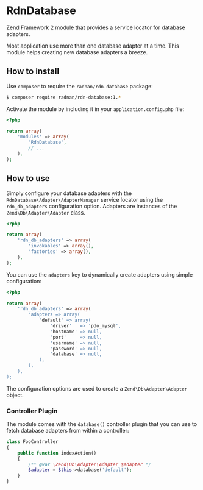 RdnDatabase
===========

Zend Framework 2 module that provides a service locator for database adapters.

Most application use more than one database adapter at a time. This module helps creating new database adapters a breeze.

## How to install

Use `composer` to require the `radnan/rdn-database` package:

~~~bash
$ composer require radnan/rdn-database:1.*
~~~

Activate the module by including it in your `application.config.php` file:

~~~php
<?php

return array(
	'modules' => array(
		'RdnDatabase',
		// ...
	),
);
~~~

## How to use

Simply configure your database adapters with the `RdnDatabase\Adapter\AdapterManager` service locator using the `rdn_db_adapters` configuration option. Adapters are instances of the `Zend\Db\Adapter\Adapter` class.

~~~php
<?php

return array(
	'rdn_db_adapters' => array(
		'invokables' => array(),
		'factories' => array(),
	),
);
~~~

You can use the `adapters` key to dynamically create adapters using simple configuration:

~~~php
<?php

return array(
	'rdn_db_adapters' => array(
		'adapters => array(
			'default' => array(
				'driver'   => 'pdo_mysql',
				'hostname' => null,
				'port'     => null,
				'username' => null,
				'password' => null,
				'database' => null,
			),
		),
	),
);
~~~

The configuration options are used to create a `Zend\Db\Adapter\Adapter` object.

### Controller Plugin

The module comes with the `database()` controller plugin that you can use to fetch database adapters from within a controller:

~~~php
class FooController
{
	public function indexAction()
	{
		/** @var \Zend\Db\Adapter\Adapter $adapter */
		$adapter = $this->database('default');
	}
}
~~~
